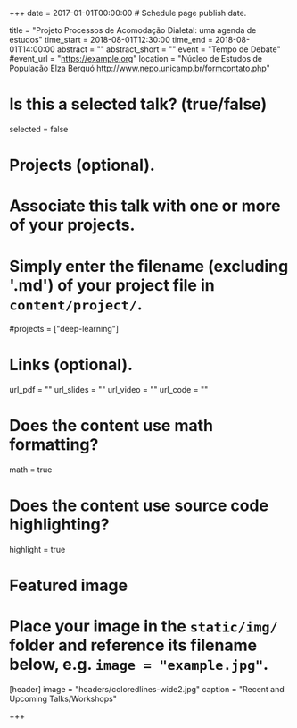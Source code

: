 +++
date = 2017-01-01T00:00:00  # Schedule page publish date.

title = "Projeto Processos de Acomodação Dialetal: uma agenda de estudos"
time_start = 2018-08-01T12:30:00
time_end = 2018-08-01T14:00:00
abstract = ""
abstract_short = ""
event = "Tempo de Debate"
#event_url = "https://example.org"
location = "Núcleo de Estudos de População Elza Berquó http://www.nepo.unicamp.br/formcontato.php"

# Is this a selected talk? (true/false)
selected = false

# Projects (optional).
#   Associate this talk with one or more of your projects.
#   Simply enter the filename (excluding '.md') of your project file in `content/project/`.
#projects = ["deep-learning"]

# Links (optional).
url_pdf = ""
url_slides = ""
url_video = ""
url_code = ""

# Does the content use math formatting?
math = true

# Does the content use source code highlighting?
highlight = true

# Featured image
# Place your image in the `static/img/` folder and reference its filename below, e.g. `image = "example.jpg"`.
[header]
image = "headers/coloredlines-wide2.jpg"
caption = "Recent and Upcoming Talks/Workshops"

+++


